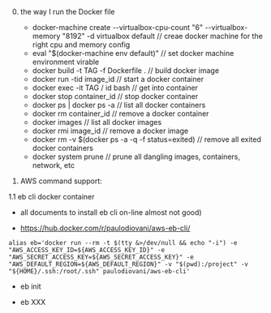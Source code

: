 0. the way I run the Docker file

   *  docker-machine create --virtualbox-cpu-count "6" --virtualbox-memory "8192" -d virtualbox default // creae docker machine for the right cpu and memory config
   *  eval "$(docker-machine env default)" // set docker machine environment virable
   *  docker build -t TAG -f Dockerfile . // build docker image
   *  docker run -tid image_id     // start a docker container
   *  docker exec -it TAG / id bash // get into container 
   *  docker stop container_id     // stop docker container
   *  docker ps | docker ps -a     // list all docker containers
   *  docker rm container_id       // remove a docker container
   *  docker images                // list all docker images
   *  docker rmi image_id          // remove a docker image
   * docker rm -v $(docker ps -a -q -f status=exited)  // remove all exited docker containers
   * docker system prune          // prune all dangling images, containers, network, etc

1. AWS command support:

  1.1 eb cli docker container
  
   - all documents to install eb cli on-line almost not good)
   
   - https://hub.docker.com/r/paulodiovani/aws-eb-cli/

   ```
   alias eb='docker run --rm -t $(tty &>/dev/null && echo "-i") -e "AWS_ACCESS_KEY_ID=${AWS_ACCESS_KEY_ID}" -e "AWS_SECRET_ACCESS_KEY=${AWS_SECRET_ACCESS_KEY}" -e "AWS_DEFAULT_REGION=${AWS_DEFAULT_REGION}" -v "$(pwd):/project" -v "${HOME}/.ssh:/root/.ssh" paulodiovani/aws-eb-cli'
   ```
   
   - eb init 
   
   - eb XXX
